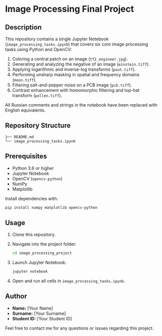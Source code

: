 # Image Processing Final Project

## Description

This repository contains a single Jupyter Notebook (`image_processing_tasks.ipynb`) that covers six core image processing tasks using Python and OpenCV:

1. Coloring a central patch on an image (`tf2_engineer.jpg`).
2. Generating and analyzing the negative of an image (`einstein.tiff`).
3. Applying logarithmic and inverse-log transforms (`pout.tiff`).
4. Performing unsharp masking in spatial and frequency domains (`moon.tiff`).
5. Filtering salt-and-pepper noise on a PCB image (`pcb.tiff`).
6. Contrast enhancement with homomorphic filtering and top-hat transform (`pollen.tiff`).

All Russian comments and strings in the notebook have been replaced with English equivalents.

## Repository Structure

```
├── README.md
└── image_processing_tasks.ipynb
```

## Prerequisites

* Python 3.6 or higher
* Jupyter Notebook
* OpenCV (`opencv-python`)
* NumPy
* Matplotlib

Install dependencies with:

```bash
pip install numpy matplotlib opencv-python
```

## Usage

1. Clone this repository.
2. Navigate into the project folder:

   ```bash
   cd image_processing_project
   ```
3. Launch Jupyter Notebook:

   ```bash
   jupyter notebook
   ```
4. Open and run all cells in `image_processing_tasks.ipynb`.

## Author

* **Name:** \[Your Name]
* **Surname:** \[Your Surname]
* **Student ID:** \[Your Student ID]

Feel free to contact me for any questions or issues regarding this project.
